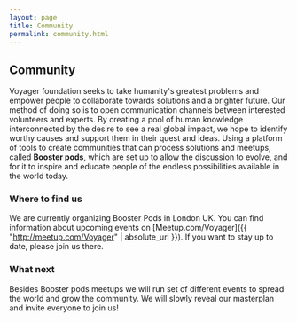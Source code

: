 ```yaml
---
layout: page
title: Community
permalink: community.html
---
```


## Community

Voyager foundation seeks to take humanity's greatest problems and empower people to collaborate towards solutions and a brighter future. Our method of doing so is to open communication channels between interested volunteers and experts. By creating a pool of human knowledge interconnected by the desire to see a real global impact, we hope to identify worthy causes and support them in their quest and ideas. Using a platform of tools to create communities that can process solutions and meetups, called **Booster pods**, which are set up to allow the discussion to evolve, and for it to inspire and educate people of the endless possibilities available in the world today.

### Where to find us

We are currently organizing Booster Pods in London UK. You can find information about upcoming events on [Meetup.com/Voyager]({{ "http://meetup.com/Voyager" | absolute_url }}). If you want to stay up to date, please join us there. 

### What next

Besides Booster pods meetups we will run set of different events to spread the world and grow the community. We will slowly reveal our masterplan and invite everyone to join us!
